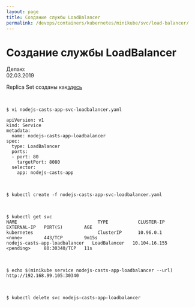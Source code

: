 ```yaml
---
layout: page
title: Создание службы LoadBalancer
permalink: /devops/containers/kubernetes/minikube/svc/load-balancer/
---
```


# Создание службы LoadBalancer

Делаю:  
02.03.2019

Replica Set созданы как<a href="/devops/containers/kubernetes/minikube/svc/nodeport/">здесь</a>

<br/>

    $ vi nodejs-casts-app-svc-loadbalancer.yaml

```
apiVersion: v1
kind: Service
metadata:
  name: nodejs-casts-app-loadbalancer
spec:
  type: LoadBalancer
  ports:
  - port: 80
    targetPort: 8080
  selector:
    app: nodejs-casts-app
```

<br/>

    $ kubectl create -f nodejs-casts-app-svc-loadbalancer.yaml

<br/>

    $ kubectl get svc
    NAME                              TYPE           CLUSTER-IP      EXTERNAL-IP   PORT(S)        AGE
    kubernetes                        ClusterIP      10.96.0.1       <none>        443/TCP        9m15s
    nodejs-casts-app-loadbalancer   LoadBalancer   10.104.16.155   <pending>     80:30340/TCP   11s

<br/>

    $ echo $(minikube service nodejs-casts-app-loadbalancer --url)
    http://192.168.99.105:30340

<br/>

    $ kubectl delete svc nodejs-casts-app-loadbalancer
